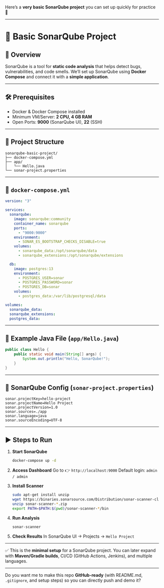 Here’s a **very basic SonarQube project** you can set up quickly for practice 🚀

---

# 🔹 Basic SonarQube Project

## 📌 Overview

SonarQube is a tool for **static code analysis** that helps detect bugs, vulnerabilities, and code smells.
We’ll set up SonarQube using **Docker Compose** and connect it with a **simple application**.

---

## 🛠️ Prerequisites

* Docker & Docker Compose installed
* Minimum VM/Server: **2 CPU, 4 GB RAM**
* Open Ports: **9000** (SonarQube UI), **22** (SSH)

---

## 📂 Project Structure

```
sonarqube-basic-project/
├── docker-compose.yml
├── app/
│   └── Hello.java
└── sonar-project.properties
```

---

## 📜 `docker-compose.yml`

```yaml
version: "3"

services:
  sonarqube:
    image: sonarqube:community
    container_name: sonarqube
    ports:
      - "9000:9000"
    environment:
      - SONAR_ES_BOOTSTRAP_CHECKS_DISABLE=true
    volumes:
      - sonarqube_data:/opt/sonarqube/data
      - sonarqube_extensions:/opt/sonarqube/extensions

  db:
    image: postgres:13
    environment:
      - POSTGRES_USER=sonar
      - POSTGRES_PASSWORD=sonar
      - POSTGRES_DB=sonar
    volumes:
      - postgres_data:/var/lib/postgresql/data

volumes:
  sonarqube_data:
  sonarqube_extensions:
  postgres_data:
```

---

## 📜 Example Java File (`app/Hello.java`)

```java
public class Hello {
    public static void main(String[] args) {
        System.out.println("Hello, SonarQube!");
    }
}
```

---

## 📜 SonarQube Config (`sonar-project.properties`)

```properties
sonar.projectKey=hello-project
sonar.projectName=Hello Project
sonar.projectVersion=1.0
sonar.sources=./app
sonar.language=java
sonar.sourceEncoding=UTF-8
```

---

## ▶️ Steps to Run

1. **Start SonarQube**

   ```bash
   docker-compose up -d
   ```

2. **Access Dashboard**
   Go to 👉 `http://localhost:9000`
   Default login: `admin / admin`

3. **Install Scanner**

   ```bash
   sudo apt-get install unzip
   wget https://binaries.sonarsource.com/Distribution/sonar-scanner-cli/sonar-scanner-5.0.1.3006-linux.zip
   unzip sonar-scanner-*.zip
   export PATH=$PATH:$(pwd)/sonar-scanner-*/bin
   ```

4. **Run Analysis**

   ```bash
   sonar-scanner
   ```

5. **Check Results**
   In SonarQube UI → Projects → `Hello Project`

---

✅ This is the **minimal setup** for a SonarQube project.
You can later expand with **Maven/Gradle builds**, CI/CD (GitHub Actions, Jenkins), and multiple languages.

---

Do you want me to make this repo **GitHub-ready** (with README.md, `.gitignore`, and setup steps) so you can directly push and demo it?
